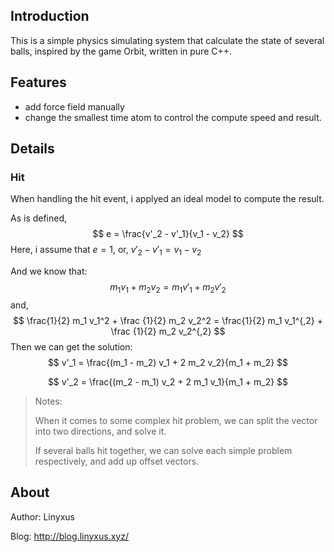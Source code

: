 ## Introduction
This is a simple physics simulating system that calculate the state of several balls, inspired by the game Orbit, written in pure C++.

## Features
- add force field manually
- change the smallest time atom to control the compute speed and result.

## Details

### Hit

When handling the hit event, i applyed an ideal model to compute the result.

As is defined,
$$
e = \frac{v'_2 - v'_1}{v_1 - v_2}
$$
Here, i assume that $e=1$, or, $v'_2 - v'_1 = v_1 - v_2$

And we know that:
$$
m_1 v_1 + m_2 v_2 = m_1 v'_1 + m_2 v'_2
$$
and,
$$
\frac{1}{2} m_1 v_1^2 + \frac {1}{2} m_2 v_2^2 = \frac{1}{2} m_1 v_1^{,2} + \frac {1}{2} m_2 v_2^{,2}
$$
Then we can get the solution:
$$
v'_1 = \frac{(m_1 - m_2) v_1 + 2 m_2 v_2}{m_1 + m_2}
$$

$$
v'_2 = \frac{(m_2 - m_1) v_2 + 2 m_1 v_1}{m_1 + m_2}
$$

> Notes:
>
> When it comes to some complex hit problem, we can split the vector into two directions, and solve it.
>
> If several balls hit together, we can solve each simple problem respectively, and add up offset vectors. 







## About
Author: Linyxus

Blog:   http://blog.linyxus.xyz/
